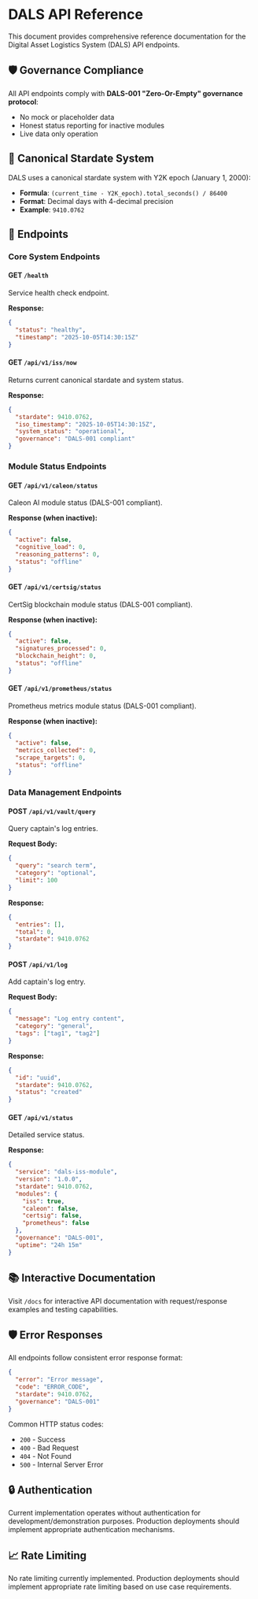 # DALS API Reference

This document provides comprehensive reference documentation for the Digital Asset Logistics System (DALS) API endpoints.

## 🛡️ Governance Compliance

All API endpoints comply with **DALS-001 "Zero-Or-Empty" governance protocol**:
- No mock or placeholder data
- Honest status reporting for inactive modules
- Live data only operation

## 🌟 Canonical Stardate System

DALS uses a canonical stardate system with Y2K epoch (January 1, 2000):
- **Formula**: `(current_time - Y2K_epoch).total_seconds() / 86400`
- **Format**: Decimal days with 4-decimal precision
- **Example**: `9410.0762`

## 📡 Endpoints

### Core System Endpoints

#### GET `/health`
Service health check endpoint.

**Response:**
```json
{
  "status": "healthy",
  "timestamp": "2025-10-05T14:30:15Z"
}
```

#### GET `/api/v1/iss/now`
Returns current canonical stardate and system status.

**Response:**
```json
{
  "stardate": 9410.0762,
  "iso_timestamp": "2025-10-05T14:30:15Z",
  "system_status": "operational",
  "governance": "DALS-001 compliant"
}
```

### Module Status Endpoints

#### GET `/api/v1/caleon/status`
Caleon AI module status (DALS-001 compliant).

**Response (when inactive):**
```json
{
  "active": false,
  "cognitive_load": 0,
  "reasoning_patterns": 0,
  "status": "offline"
}
```

#### GET `/api/v1/certsig/status`
CertSig blockchain module status (DALS-001 compliant).

**Response (when inactive):**
```json
{
  "active": false,
  "signatures_processed": 0,
  "blockchain_height": 0,
  "status": "offline"
}
```

#### GET `/api/v1/prometheus/status`
Prometheus metrics module status (DALS-001 compliant).

**Response (when inactive):**
```json
{
  "active": false,
  "metrics_collected": 0,
  "scrape_targets": 0,
  "status": "offline"
}
```

### Data Management Endpoints

#### POST `/api/v1/vault/query`
Query captain's log entries.

**Request Body:**
```json
{
  "query": "search term",
  "category": "optional",
  "limit": 100
}
```

**Response:**
```json
{
  "entries": [],
  "total": 0,
  "stardate": 9410.0762
}
```

#### POST `/api/v1/log`
Add captain's log entry.

**Request Body:**
```json
{
  "message": "Log entry content",
  "category": "general",
  "tags": ["tag1", "tag2"]
}
```

**Response:**
```json
{
  "id": "uuid",
  "stardate": 9410.0762,
  "status": "created"
}
```

#### GET `/api/v1/status`
Detailed service status.

**Response:**
```json
{
  "service": "dals-iss-module",
  "version": "1.0.0",
  "stardate": 9410.0762,
  "modules": {
    "iss": true,
    "caleon": false,
    "certsig": false,
    "prometheus": false
  },
  "governance": "DALS-001",
  "uptime": "24h 15m"
}
```

## 📚 Interactive Documentation

Visit `/docs` for interactive API documentation with request/response examples and testing capabilities.

## 🛡️ Error Responses

All endpoints follow consistent error response format:

```json
{
  "error": "Error message",
  "code": "ERROR_CODE",
  "stardate": 9410.0762,
  "governance": "DALS-001"
}
```

Common HTTP status codes:
- `200` - Success
- `400` - Bad Request
- `404` - Not Found
- `500` - Internal Server Error

## 🔒 Authentication

Current implementation operates without authentication for development/demonstration purposes. Production deployments should implement appropriate authentication mechanisms.

## 📈 Rate Limiting

No rate limiting currently implemented. Production deployments should implement appropriate rate limiting based on use case requirements.
